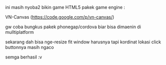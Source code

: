 ini masih nyoba2 bikin game HTML5 pakek game engine :

VN-Canvas (https://code.google.com/p/vn-canvas/)

gw coba bungkus pakek phonegap/cordova biar bisa dimaenin di mulltiplatform

sekarang dah bisa nge-resize fit window harusnya
tapi kordinat lokasi click buttonnya masih ngaco

semga berhasil :v